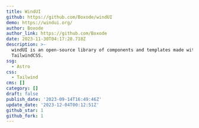 ```yaml
---
title: WindUI
github: https://github.com/Boxode/windUI
demo: https://windui.org/
author: Boxode
author_link: https://github.com/Boxode
date: 2023-11-30T04:17:28.718Z
description: >-
  windUI is an open-source library of components and templates made with
  TailwindCSS.
ssg:
  - Astro
css:
  - Tailwind
cms: []
category: []
draft: false
publish_date: '2023-09-14T16:49:46Z'
update_date: '2023-12-04T00:12:51Z'
github_star: 1
github_fork: 1
---
```

